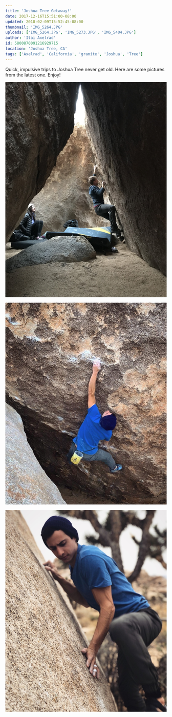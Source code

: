 ```yaml
---
title: 'Joshua Tree Getaway!'
date: 2017-12-16T15:51:00-08:00
updated: 2018-02-09T15:52:45-08:00
thumbnail: 'IMG_5264.JPG'
uploads: ['IMG_5264.JPG', 'IMG_5273.JPG', 'IMG_5404.JPG']
author: 'Itai Axelrad'
id: 5800870091216929715
location: 'Joshua Tree, CA'
tags: ['Axelrad', 'California', 'granite', 'Joshua', 'Tree']
---
```


Quick, impulsive trips to Joshua Tree never get old. Here are some pictures from the latest one. Enjoy!

![Ollie on Muligan 2](uploads/IMG_5264.JPG)

![The length reach on Kandahar](uploads/IMG_5273.JPG)

![Slab Life](uploads/IMG_5404.JPG)
